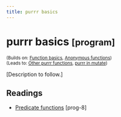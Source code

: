 ```yaml
---
title: purrr basics
---
```


<!-- Generated automatically from purrr-basics.yml. Do not edit by hand -->

# purrr basics <small class='program'>[program]</small>
<small>(Builds on: [Function basics](function-basics.md), [Anonymous functions](function-anonymous.md))</small>  
<small>(Leads to: [Other purrr functions](purrr-extras.md), [purrr in mutate](purrr-mutate.md))</small>

[Description to follow.]

## Readings

  * [Predicate functions](https://dcl-prog.stanford.edu/function-predicate.html) [prog-8]


